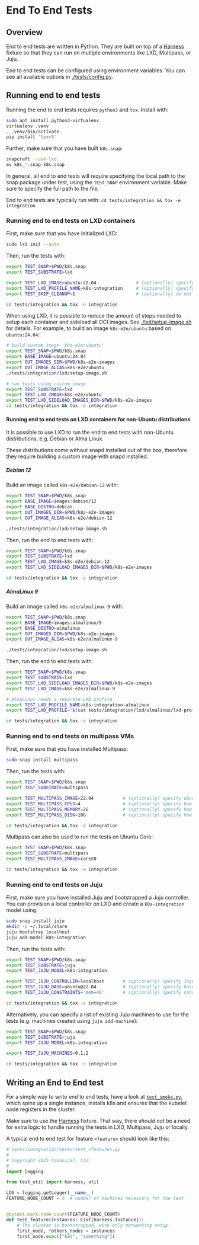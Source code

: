 # End To End Tests

## Overview

End to end tests are written in Python. They are built on top of a [Harness](./tests/conftest.py) fixture so that they can run on multiple environments like LXD, Multipass, or Juju.

End to end tests can be configured using environment variables. You can see all available options in [./tests/config.py](./tests/config.py).

## Running end to end tests

Running the end to end tests requires `python3` and `tox`. Install with:

```bash
sudo apt install python3-virtualenv
virtualenv .venv
. .venv/bin/activate
pip install 'tox<5'
```

Further, make sure that you have built `k8s.snap`:

```bash
snapcraft --use-lxd
mv k8s_*.snap k8s.snap
```

In general, all end to end tests will require specifying the local path to the snap package under test, using the `TEST_SNAP` environment variable. Make sure to specify the full path to the file.

End to end tests are typically run with: `cd tests/integration && tox -e integration`

### Running end to end tests on LXD containers

First, make sure that you have initialized LXD:

```bash
sudo lxd init --auto
```

Then, run the tests with:

```bash
export TEST_SNAP=$PWD/k8s.snap
export TEST_SUBSTRATE=lxd

export TEST_LXD_IMAGE=ubuntu:22.04               # (optionally) specify which image to use for LXD containers
export TEST_LXD_PROFILE_NAME=k8s-integration     # (optionally) specify profile name to configure
export TEST_SKIP_CLEANUP=1                       # (optionally) do not destroy machines after tests finish

cd tests/integration && tox -e integration
```

When using LXD, it is possible to reduce the amount of steps needed to setup each container and sideload all OCI images. See [./lxd/setup-image.sh](./lxd/setup-image.sh) for details. For example, to build an image `k8s-e2e/ubuntu` based on `ubuntu:24.04`:

```bash
# build custom image 'k8s-e2e/ubuntu'
export TEST_SNAP=$PWD/k8s.snap
export BASE_IMAGE=ubuntu:24.04
export OUT_IMAGES_DIR=$PWD/k8s-e2e-images
export OUT_IMAGE_ALIAS=k8s-e2e/ubuntu
./tests/integration/lxd/setup-image.sh

# run tests using custom image
export TEST_SUBSTRATE=lxd
export TEST_LXD_IMAGE=k8s-e2e/ubuntu
export TEST_LXD_SIDELOAD_IMAGES_DIR=$PWD/k8s-e2e-images
cd tests/integration && tox -e integration
```

#### Running end to end tests on LXD containers for non-Ubuntu distributions

It is possible to use LXD to run the end to end tests with non-Ubuntu distributions, e.g. Debian or Alma Linux.

These distributions come without snapd installed out of the box, therefore they require building a custom image with snapd installed.

##### Debian 12

Build an image called `k8s-e2e/debian-12` with:

```bash
export TEST_SNAP=$PWD/k8s.snap
export BASE_IMAGE=images:debian/12
export BASE_DISTRO=debian
export OUT_IMAGES_DIR=$PWD/k8s-e2e-images
export OUT_IMAGE_ALIAS=k8s-e2e/debian-12

./tests/integration/lxd/setup-image.sh
```

Then, run the end to end tests with:

```bash
export TEST_SNAP=$PWD/k8s.snap
export TEST_SUBSTRATE=lxd
export TEST_LXD_IMAGE=k8s-e2e/debian-12
export TEST_LXD_SIDELOAD_IMAGES_DIR=$PWD/k8s-e2e-images

cd tests/integration && tox -e integration
```

##### AlmaLinux 9

Build an image called `k8s-e2e/almalinux-9` with:

```bash
export TEST_SNAP=$PWD/k8s.snap
export BASE_IMAGE=images:almalinux/9
export BASE_DISTRO=almalinux
export OUT_IMAGES_DIR=$PWD/k8s-e2e-images
export OUT_IMAGE_ALIAS=k8s-e2e/almalinux-9

./tests/integration/lxd/setup-image.sh
```

Then, run the end to end tests with:

```bash
export TEST_SNAP=$PWD/k8s.snap
export TEST_SUBSTRATE=lxd
export TEST_LXD_SIDELOAD_IMAGES_DIR=$PWD/k8s-e2e-images
export TEST_LXD_IMAGE=k8s-e2e/almalinux-9

# AlmaLinux needs a separate LXD profile
export TEST_LXD_PROFILE_NAME=k8s-integration-almalinux
export TEST_LXD_PROFILE="$(cat tests/integration/lxd/almalinux/lxd-profile.yaml)"

cd tests/integration && tox -e integration
```

### Running end to end tests on multipass VMs

First, make sure that you have installed Multipass:

```bash
sudo snap install multipass
```

Then, run the tests with:

```bash
export TEST_SNAP=$PWD/k8s.snap
export TEST_SUBSTRATE=multipass

export TEST_MULTIPASS_IMAGE=22.04           # (optionally) specify ubuntu version for VMs
export TEST_MULTIPASS_CPUS=4                # (optionally) specify how many cpus each VM should have
export TEST_MULTIPASS_MEMORY=2G             # (optionally) specify how much RAM each VM should have
export TEST_MULTIPASS_DISK=10G              # (optionally) specify how much disk each VM should have

cd tests/integration && tox -e integration
```

Multipass can also be used to run the tests on Ubuntu Core:

```bash
export TEST_SNAP=$PWD/k8s.snap
export TEST_SUBSTRATE=multipass
export TEST_MULTIPASS_IMAGE=core20

cd tests/integration && tox -e integration
```

### Running end to end tests on Juju

First, make sure you have installed Juju and bootstrapped a Juju controller. You can provision a local controller on LXD and create a `k8s-integration` model using:

```bash
sudo snap install juju
mkdir -p ~/.local/share
juju bootstrap localhost
juju add-model k8s-integration
```

Then, run the tests with:

```bash
export TEST_SNAP=$PWD/k8s.snap
export TEST_SUBSTRATE=juju
export TEST_JUJU_MODEL=k8s-integration

export TEST_JUJU_CONTROLLER=localhost       # (optionally) specify Juju controller to use for running the tests
export TEST_JUJU_BASE=ubuntu@22.04          # (optionally) specify base OS to use for new Juju machines
export TEST_JUJU_CONSTRAINTS='mem=4G'       # (optionally) specify constraints for new Juju machines

cd tests/integration && tox -e integration
```

Alternatively, you can specify a list of existing Juju machines to use for the tests (e.g. machines created using `juju add-machine`):

```bash
export TEST_SNAP=$PWD/k8s.snap
export TEST_SUBSTRATE=juju
export TEST_JUJU_MODEL=k8s-integration

export TEST_JUJU_MACHINES=0,1,2

cd tests/integration && tox -e integration
```

## Writing an End to End test

For a simple way to write end to end tests, have a look at [`test_smoke.py`](./tests/test_smoke.py), which spins up a single instance, installs k8s and ensures that the kubelet node registers in the cluster.

Make sure to use the [Harness](./tests/conftest.py) fixture. That way, there _should not_ be a need for extra logic to handle running the tests in LXD, Multipass, Juju or locally.

A typical end to end test for feature `<feature>` should look like this:

```python
# tests/integration/tests/test_<feature>.py
#
# Copyright 2025 Canonical, Ltd.
#
import logging

from test_util import harness, util

LOG = logging.getLogger(__name__)
FEATURE_NODE_COUNT = 3  # number of machines necessary for the test


@pytest.mark.node_count(FEATURE_NODE_COUNT)
def test_feature(instances: List[harness.Instance]):
    # The cluster is bootstrapped, with only networking setup.
    first_node, *others_nodes = instances
    first_node.exec(["k8s", "something"])
```
